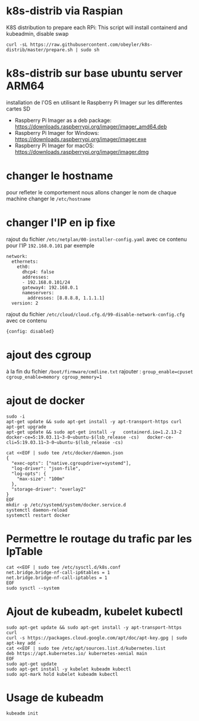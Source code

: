 # k8s-distrib via Raspian

K8S distribution
to prepare each RPi:
This script will install containerd and kubeadmin, disable swap 
```
curl -sL https://raw.githubusercontent.com/obeyler/k8s-distrib/master/prepare.sh | sudo sh
```

# k8s-distrib sur base ubuntu server ARM64
installation de l'OS en utilisant le Raspberry Pi Imager sur les differentes cartes SD

- Raspberry Pi Imager as a deb package: https://downloads.raspberrypi.org/imager/imager_amd64.deb
- Raspberry Pi Imager for Windows: https://downloads.raspberrypi.org/imager/imager.exe
- Raspberry Pi Imager for macOS: https://downloads.raspberrypi.org/imager/imager.dmg

# changer le hostname 
pour refleter le comportement nous allons changer le nom de chaque machine
changer le `/etc/hostname`

# changer l'IP en ip fixe
rajout du fichier `/etc/netplan/00-installer-config.yaml`
avec ce contenu pour l'IP `192.168.0.101` par exemple
```
network:
  ethernets:
    eth0:
      dhcp4: false
      addresses:
      - 192.168.0.101/24
      gateway4: 192.168.0.1
      nameservers:
        addresses: [8.8.8.8, 1.1.1.1]
  version: 2
```
rajout du fichier `/etc/cloud/cloud.cfg.d/99-disable-network-config.cfg`
avec ce contenu 
```
{config: disabled}
```
# ajout des cgroup
à la fin du fichier `/boot/firmware/cmdline.txt`
rajouter : `group_enable=cpuset cgroup_enable=memory cgroup_memory=1`

# ajout de docker
```
sudo -i
apt-get update && sudo apt-get install -y apt-transport-https curl
apt-get upgrade
apt-get update && sudo apt-get install -y   containerd.io=1.2.13-2   docker-ce=5:19.03.11~3-0~ubuntu-$(lsb_release -cs)   docker-ce-cli=5:19.03.11~3-0~ubuntu-$(lsb_release -cs)

cat <<EOF | sudo tee /etc/docker/daemon.json
{
  "exec-opts": ["native.cgroupdriver=systemd"],
  "log-driver": "json-file",
  "log-opts": {
    "max-size": "100m"
  },
  "storage-driver": "overlay2"
}
EOF
mkdir -p /etc/systemd/system/docker.service.d
systemctl daemon-reload
systemctl restart docker
```

# Permettre le routage du trafic par les IpTable 
```
cat <<EOF | sudo tee /etc/sysctl.d/k8s.conf
net.bridge.bridge-nf-call-ip6tables = 1
net.bridge.bridge-nf-call-iptables = 1
EOF
sudo sysctl --system
```

# Ajout de kubeadm, kubelet kubectl
```
sudo apt-get update && sudo apt-get install -y apt-transport-https curl
curl -s https://packages.cloud.google.com/apt/doc/apt-key.gpg | sudo apt-key add -
cat <<EOF | sudo tee /etc/apt/sources.list.d/kubernetes.list
deb https://apt.kubernetes.io/ kubernetes-xenial main
EOF
sudo apt-get update
sudo apt-get install -y kubelet kubeadm kubectl
sudo apt-mark hold kubelet kubeadm kubectl
```
# Usage de kubeadm
```
kubeadm init
```
